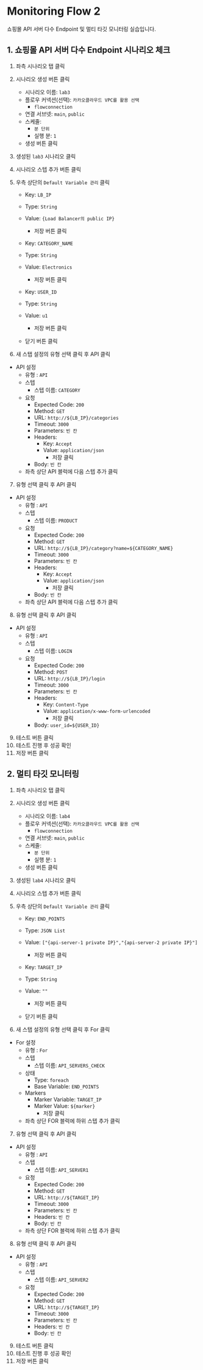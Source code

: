 # Monitoring Flow 2

쇼핑몰 API 서버 다수 Endpoint 및 멀티 타깃 모니터링 실습입니다.

## 1. 쇼핑몰 API 서버 다수 Endpoint 시나리오 체크
1. 좌측 시나리오 탭 클릭
2. 시나리오 생성 버튼 클릭

   - 시나리오 이름: `lab3`
   - 플로우 커넥션(선택): `카카오클라우드 VPC를 활용 선택`
      - `flowconnection`
   - 연결 서브넷: `main`, `public`
   - 스케줄:
      - `분 단위`
      - 실행 분: `1`
   - 생성 버튼 클릭
3. 생성된 `lab3` 시나리오 클릭
4. 시나리오 스텝 추가 버튼 클릭
5. 우측 상단의 `Default Variable 관리` 클릭

   - Key: `LB_IP`
   - Type: `String`
   - Value: `{Load Balancer의 public IP}`
      - 저장 버튼 클릭

   - Key: `CATEGORY_NAME`
   - Type: `String`
   - Value: `Electronics`
      - 저장 버튼 클릭

   - Key: `USER_ID`
   - Type: `String`
   - Value: `u1`
      - 저장 버튼 클릭
   - 닫기 버튼 클릭 
6. 새 스탭 설정의 유형 선택 클릭 후 API 클릭
- API 설정
   - 유형 : `API`
   - 스텝
      - 스텝 이름: `CATEGORY`
   - 요청
      - Expected Code: `200`
      - Method: `GET`
      - URL: `http://${LB_IP}/categories`
      - Timeout: `3000`
      - Parameters: `빈 칸`
      - Headers:
         - Key: `Accept`
         - Value: `application/json`
            - 저장 클릭
      - Body: `빈 칸`
   - 좌측 상단 API 블럭에 다음 스텝 추가 클릭
7. 유형 선택 클릭 후 API 클릭
-  API 설정
   - 유형 : `API`
   - 스텝
      - 스텝 이름: `PRODUCT`
   - 요청
      - Expected Code: `200`
      - Method: `GET`
      - URL: `http://${LB_IP}/category?name=${CATEGORY_NAME}`
      - Timeout: `3000`
      - Parameters: `빈 칸`
      - Headers:
         - Key: `Accept`
         - Value: `application/json`
            - 저장 클릭
      - Body: `빈 칸`
   - 좌측 상단 API 블럭에 다음 스텝 추가 클릭
8. 유형 선택 클릭 후 API 클릭
- API 설정
   - 유형 : `API`
   - 스텝
      - 스텝 이름: `LOGIN`
   - 요청
      - Expected Code: `200`
      - Method: `POST`
      - URL: `http://${LB_IP}/login`
      - Timeout: `3000`
      - Parameters: `빈 칸`
      - Headers:
         - Key: `Content-Type`
         - Value: `application/x-www-form-urlencoded`
            - 저장 클릭
      - Body: `user_id=${USER_ID}`
9. 테스트 버튼 클릭
10. 테스트 진행 후 성공 확인
11. 저장 버튼 클릭


## 2. 멀티 타깃 모니터링
1. 좌측 시나리오 탭 클릭
2. 시나리오 생성 버튼 클릭

   - 시나리오 이름: `lab4`
   - 플로우 커넥션(선택): `카카오클라우드 VPC를 활용 선택`
      - `flowconnection`
   - 연결 서브넷: `main`, `public`
   - 스케줄:
      - `분 단위`
      - 실행 분: `1`
   - 생성 버튼 클릭
3. 생성된 `lab4` 시나리오 클릭
4. 시나리오 스텝 추가 버튼 클릭
5. 우측 상단의 `Default Variable 관리` 클릭

   - Key: `END_POINTS`
   - Type: `JSON List`
   - Value: `["{api-server-1 private IP}","{api-server-2 private IP}"]`
      - 저장 버튼 클릭

   - Key: `TARGET_IP`
   - Type: `String`
   - Value: `""`
      - 저장 버튼 클릭
   - 닫기 버튼 클릭
6. 새 스탭 설정의 유형 선택 클릭 후 For 클릭
- For 설정
   - 유형 : `For`
   - 스텝
      - 스텝 이름: `API_SERVERS_CHECK`
   - 상태
      - Type: `foreach`
      - Base Variable: `END_POINTS`
   - Markers
      - Marker Variable: `TARGET_IP`
      - Marker Value: `${marker}`
         - 저장 클릭
   - 좌측 상단 FOR 블럭에 하위 스텝 추가 클릭 
7. 유형 선택 클릭 후 API 클릭
- API 설정
   - 유형 : `API`
   - 스텝
      - 스텝 이름: `API_SERVER1`
   - 요청
      - Expected Code: `200`
      - Method: `GET`
      - URL: `http://${TARGET_IP}`
      - Timeout: `3000`
      - Parameters: `빈 칸`
      - Headers: `빈 칸`
      - Body: `빈 칸`
   - 좌측 상단 FOR 블럭에 하위 스텝 추가 클릭
8. 유형 선택 클릭 후 API 클릭
- API 설정
   - 유형 : `API`
   - 스텝
      - 스텝 이름: `API_SERVER2`
   - 요청
      - Expected Code: `200`
      - Method: `GET`
      - URL: `http://${TARGET_IP}`
      - Timeout: `3000`
      - Parameters: `빈 칸`
      - Headers: `빈 칸`
      - Body: `빈 칸`
9. 테스트 버튼 클릭
10. 테스트 진행 후 성공 확인
11. 저장 버튼 클릭
